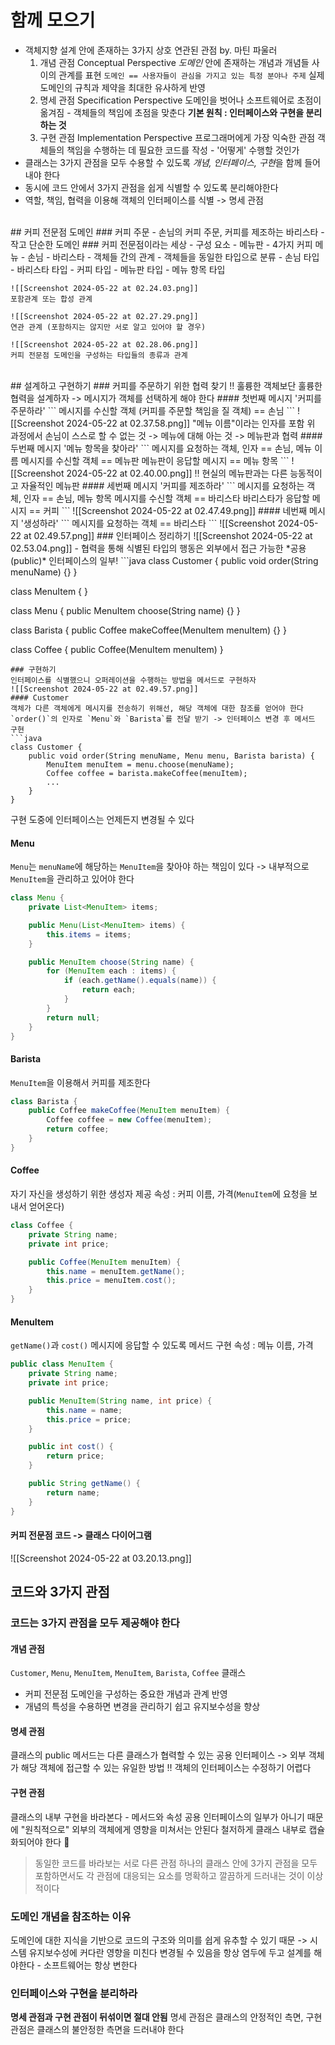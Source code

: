 # 함께 모으기
- 객체지향 설계 안에 존재하는 3가지 상호 연관된 관점 by. 마틴 파울러
	1. 개념 관점 Conceptual Perspective
	   *도메인* 안에 존재하는 개념과 개념들 사이의 관계를 표현
	   `도메인 == 사용자들이 관심을 가지고 있는 특정 분야나 주제`
	   실제 도메인의 규칙과 제약을 최대한 유사하게 반영
	2. 명세 관점 Specification Perspective
	   도메인을 벗어나 소프트웨어로 초점이 옮겨짐 - 객체들의 책임에 초점을 맞춘다
	   **기본 원칙 : 인터페이스와 구현을 분리하는 것**
	3. 구현 관점 Implementation Perspective
	   프로그래머에게 가장 익숙한 관점
	   객체들의 책임을 수행하는 데 필요한 코드를 작성 - '어떻게' 수행할 것인가
- 클래스는 3가지 관점을 모두 수용할 수 있도록 *개념, 인터페이스, 구현*을 함께 들어내야 한다
- 동시에 코드 안에서 3가지 관점을 쉽게 식별할 수 있도록 분리해야한다
- 역할, 책임, 협력을 이용해 객체의 인터페이스를 식별 -> 명세 관점
<br>
## 커피 전문점 도메인
### 커피 주문
- 손님의 커피 주문, 커피를 제조하는 바리스타 - 작고 단순한 도메인
### 커피 전문점이라는 세상
- 구성 요소
	- 메뉴판
	- 4가지 커피 메뉴
	- 손님
	- 바리스타
- 객체들 간의 관계
- 객체들을 동일한 타입으로 분류
	- 손님 타입
	- 바리스타 타입
	- 커피 타입
	- 메뉴판 타입
		- 메뉴 항목 타입

	![[Screenshot 2024-05-22 at 02.24.03.png]]
	포함관계 또는 합성 관계

	![[Screenshot 2024-05-22 at 02.27.29.png]]
	연관 관계 (포함하지는 않지만 서로 알고 있어야 할 경우)

	![[Screenshot 2024-05-22 at 02.28.06.png]]
	커피 전문점 도메인을 구성하는 타입들의 종류과 관계
<br>
## 설계하고 구현하기
### 커피를 주문하기 위한 협력 찾기
‼️ 훌륭한 객체보단 훌륭한 협력을 설계하자 -> 메시지가 객체를 선택하게 해야 한다
#### 첫번째 메시지 '커피를 주문하라'
```
메시지를 수신할 객체 (커피를 주문할 책임을 질 객체) == 손님
```
![[Screenshot 2024-05-22 at 02.37.58.png]]
"메뉴 이름"이라는 인자를 포함
위 과정에서 손님이 스스로 할 수 없는 것 -> 메뉴에 대해 아는 것 -> 메뉴판과 협력
#### 두번째 메시지 '메뉴 항목을 찾아라'
```
메시지를 요청하는 객체, 인자 == 손님, 메뉴 이름
메시지를 수신할 객체 == 메뉴판
메뉴판이 응답할 메시지 == 메뉴 항목
```
![[Screenshot 2024-05-22 at 02.40.00.png]]
‼ 현실의 메뉴판과는 다른 능동적이고 자율적인 메뉴판
#### 세번째 메시지 '커피를 제조하라'
```
메시지를 요청하는 객체, 인자 == 손님, 메뉴 항목
메시지를 수신할 객체 == 바리스타
바리스타가 응답할 메시지 == 커피
```
![[Screenshot 2024-05-22 at 02.47.49.png]]
#### 네번째 메시지 '생성하라'
```
메시지를 요청하는 객체 == 바리스타
```
![[Screenshot 2024-05-22 at 02.49.57.png]]
### 인터페이스 정리하기
![[Screenshot 2024-05-22 at 02.53.04.png]]
- 협력을 통해 식별된 타입의 행동은 외부에서 접근 가능한 *공용(public)* 인터페이스의 일부!
```java
class Customer {
	public void order(String menuName) {}
}

class MenuItem {
}

class Menu {
	public MenuItem choose(String name) {}
}

class Barista {
	public Coffee makeCoffee(MenuItem menuItem) {}
}

class Coffee {
	public Coffee(MenuItem menuItem)
}
```
### 구현하기
인터페이스를 식별했으니 오퍼레이션을 수행하는 방법을 메서드로 구현하자
![[Screenshot 2024-05-22 at 02.49.57.png]]
#### Customer
객체가 다른 객체에게 메시지를 전송하기 위해선, 해당 객체에 대한 참조를 얻어야 한다
`order()`의 인자로 `Menu`와 `Barista`를 전달 받기 -> 인터페이스 변경 후 메서드 구현
```java
class Customer {
	public void order(String menuName, Menu menu, Barista barista) {
		MenuItem menuItem = menu.choose(menuName);
		Coffee coffee = barista.makeCoffee(menuItem);
		...
	}
}
```
구현 도중에 인터페이스는 언제든지 변경될 수 있다
#### Menu
`Menu`는 `menuName`에 해당하는 `MenuItem`을 찾아야 하는 책임이 있다
	-> 내부적으로 `MenuItem`을 관리하고 있어야 한다
```java
class Menu {
	private List<MenuItem> items;

	public Menu(List<MenuItem> items) {
		this.items = items;
	}

	public MenuItem choose(String name) {
		for (MenuItem each : items) {
			if (each.getName().equals(name)) {
				return each;
			}
		}
		return null;
	}
}
```
#### Barista
`MenuItem`을 이용해서 커피를 제조한다
```java
class Barista {
	public Coffee makeCoffee(MenuItem menuItem) {
		Coffee coffee = new Coffee(menuItem);
		return coffee;
	}
}
```
#### Coffee
자기 자신을 생성하기 위한 생성자 제공
속성 : 커피 이름, 가격(`MenuItem`에 요청을 보내서 얻어온다)
```java
class Coffee {
	private String name;
	private int price;

	public Coffee(MenuItem menuItem) {
		this.name = menuItem.getName();
		this.price = menuItem.cost();
	}
}
```
#### MenuItem
`getName()`과 `cost()` 메시지에 응답할 수 있도록 메서드 구현
속성 : 메뉴 이름, 가격
```java
public class MenuItem {
	private String name;
	private int price;

	public MenuItem(String name, int price) {
		this.name = name;
		this.price = price;
	}

	public int cost() {
		return price;
	}

	public String getName() {
		return name;
	}
}
```
#### 커피 전문점 코드 -> 클래스 다이어그램
![[Screenshot 2024-05-22 at 03.20.13.png]]
## 코드와 3가지 관점
### 코드는 3가지 관점을 모두 제공해야 한다
#### 개념 관점
`Customer`, `Menu`, `MenuItem`, `MenuItem`, `Barista`, `Coffee` 클래스
- 커피 전문점 도메인을 구성하는 중요한 개념과 관계 반영
- 개념의 특성을 수용하면 변경을 관리하기 쉽고 유지보수성을 향상
#### 명세 관점
클래스의 public 메서드는 다른 클래스가 협력할 수 있는 공용 인터페이스 -> 외부 객체가 해당 객체에 접근할 수 있는 유일한 방법
‼️ 객체의 인터페이스는 수정하기 어렵다
#### 구현 관점
클래스의 내부 구현을 바라본다 - 메서드와 속성
공용 인터페이스의 일부가 아니기 때문에 "원칙적으로" 외부의 객체에게 영향을 미쳐서는 안된다
철저하게 클래스 내부로 캡슐화되어야 한다 🤫
>동일한 코드를 바라보는 서로 다른 관점
>하나의 클래스 안에 3가지 관점을 모두 포함하면서도 각 관점에 대응되는 요소를 명확하고 깔끔하게 드러내는 것이 이상적이다
### 도메인 개념을 참조하는 이유
도메인에 대한 지식을 기반으로 코드의 구조와 의미를 쉽게 유추할 수 있기 때문
	-> 시스템 유지보수성에 커다란 영향을 미친다
변경될 수 있음을 항상 염두에 두고 설계를 해야한다 - 소프트웨어는 항상 변한다
### 인터페이스와 구현을 분리하라
**명세 관점과 구현 관점이 뒤섞이면 절대 안됨**
명세 관점은 클래스의 안정적인 측면, 구현 관점은 클래스의 불안정한 측면을 드러내야 한다
